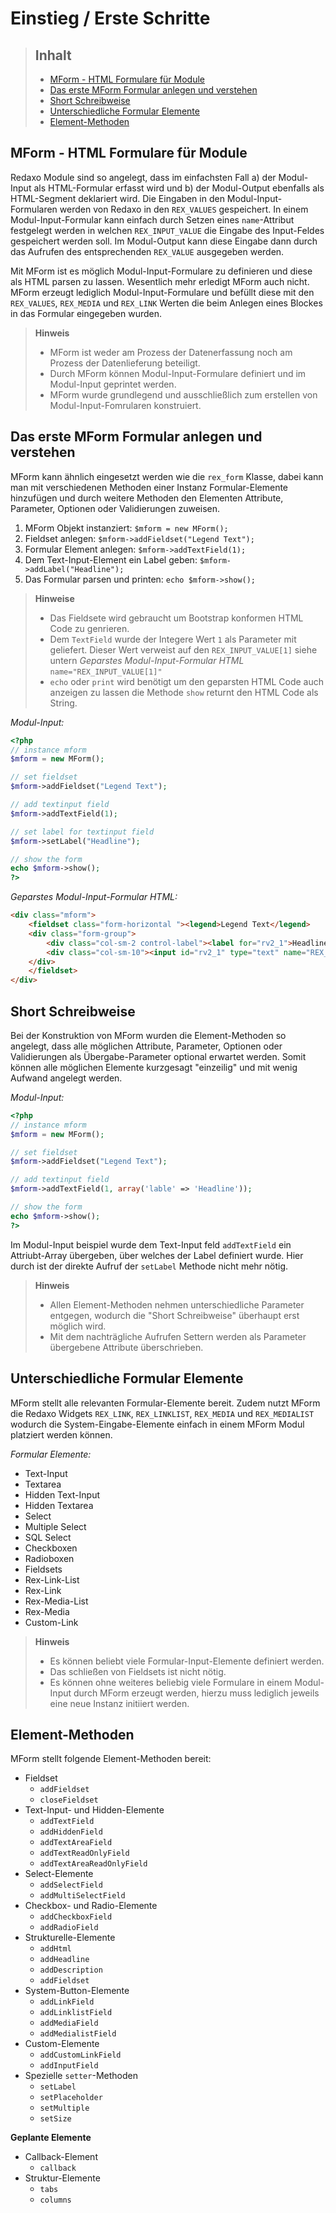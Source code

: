 # Einstieg / Erste Schritte

> ## Inhalt
> - [MForm - HTML Formulare für Module](#MForm-HTML)
> - [Das erste MForm Formular anlegen und verstehen](#Das-Erste-MForm-Formular)
> - [Short Schreibweise](#Short-Schreibweise)
> - [Unterschiedliche Formular Elemente](#Formular-Elemente)
> - [Element-Methoden](#Element-Methoden)

<a name="MForm-HTML"></a>
## MForm - HTML Formulare für Module

Redaxo Module sind so angelegt, dass im einfachsten Fall a) der Modul-Input als HTML-Formular erfasst wird und b) der Modul-Output ebenfalls als HTML-Segment deklariert wird. Die Eingaben in den Modul-Input-Formularen werden von Redaxo in den `REX_VALUES` gespeichert. In einem Modul-Input-Formular kann einfach durch Setzen eines `name`-Attribut festgelegt werden in welchen `REX_INPUT_VALUE` die Eingabe des Input-Feldes gespeichert werden soll. Im Modul-Output kann diese Eingabe dann durch das Aufrufen des entsprechenden `REX_VALUE` ausgegeben werden.

Mit MForm ist es möglich Modul-Input-Formulare zu definieren und diese als HTML parsen zu lassen. Wesentlich mehr erledigt MForm auch nicht. MForm erzeugt lediglich Modul-Input-Formulare und befüllt diese mit den `REX_VALUES`, `REX_MEDIA` und `REX_LINK` Werten die beim Anlegen eines Blockes in das Formular eingegeben wurden. 

> **Hinweis**
>
> * MForm ist weder am Prozess der Datenerfassung noch am Prozess der Datenlieferung beteiligt.
> * Durch MForm können Modul-Input-Formulare definiert und im Modul-Input geprintet werden. 
> * MForm wurde grundlegend und ausschließlich zum erstellen von Modul-Input-Fomrularen konstruiert. 


<a name="Das-Erste-MForm-Formular"></a>
## Das erste MForm Formular anlegen und verstehen

MForm kann ähnlich eingesetzt werden wie die `rex_form` Klasse, dabei kann man mit verschiedenen Methoden einer Instanz Formular-Elemente hinzufügen und durch weitere Methoden den Elementen Attribute, Parameter, Optionen oder Validierungen zuweisen.
 
1. MForm Objekt instanziert: `$mform = new MForm();`
2. Fieldset anlegen: `$mform->addFieldset("Legend Text");`
3. Formular Element anlegen: `$mform->addTextField(1);`
4. Dem Text-Input-Element ein Label geben: `$mform->addLabel("Headline");`
5. Das Formular parsen und printen: `echo $mform->show();`


> **Hinweise**
>
> * Das Fieldsete wird gebraucht um Bootstrap konformen HTML Code zu genrieren.
> * Dem `TextField` wurde der Integere Wert `1` als Parameter mit geliefert. Dieser Wert verweist auf den `REX_INPUT_VALUE[1]` siehe untern *Geparstes Modul-Input-Formular HTML* `name="REX_INPUT_VALUE[1]"`
> * `echo` oder `print` wird benötigt um den geparsten HTML Code auch anzeigen zu lassen die Methode `show` returnt den HTML Code als String.

*Modul-Input:*

```php
<?php
// instance mform
$mform = new MForm();

// set fieldset
$mform->addFieldset("Legend Text");

// add textinput field
$mform->addTextField(1);

// set label for textinput field
$mform->setLabel("Headline");

// show the form
echo $mform->show();
?>
```

*Geparstes Modul-Input-Formular HTML:*

```html
<div class="mform">
    <fieldset class="form-horizontal "><legend>Legend Text</legend>
    <div class="form-group">
        <div class="col-sm-2 control-label"><label for="rv2_1">Headline</label></div>
        <div class="col-sm-10"><input id="rv2_1" type="text" name="REX_INPUT_VALUE[1]" value="" class="form-control "></div>
    </div>
    </fieldset>
</div>
```

<a name="Short-Schreibweise"></a>
## Short Schreibweise

Bei der Konstruktion von MForm wurden die Element-Methoden so angelegt, dass alle möglichen Attribute, Parameter, Optionen oder Validierungen als Übergabe-Parameter optional erwartet werden. Somit können alle möglichen Elemente kurzgesagt "einzeilig" und mit wenig Aufwand angelegt werden. 

*Modul-Input:*

```php
<?php
// instance mform
$mform = new MForm();

// set fieldset
$mform->addFieldset("Legend Text");

// add textinput field
$mform->addTextField(1, array('lable' => 'Headline'));

// show the form
echo $mform->show();
?>
```

Im Modul-Input beispiel wurde dem Text-Input feld `addTextField` ein Attriubt-Array übergeben, über welches der Label definiert wurde. Hier durch ist der direkte Aufruf der `setLabel` Methode nicht mehr nötig.

> **Hinweis**
>
> * Allen Element-Methoden nehmen unterschiedliche Parameter entgegen, wodurch die "Short Schreibweise" überhaupt erst möglich wird. 
> * Mit dem nachträgliche Aufrufen Settern werden als Parameter übergebene Attribute überschrieben.  


<a name="Formular-Elemente"></a>
## Unterschiedliche Formular Elemente

MForm stellt alle relevanten Formular-Elemente bereit. Zudem nutzt MForm die Redaxo Widgets `REX_LINK`, `REX_LINKLIST`, `REX_MEDIA` und `REX_MEDIALIST` wodurch die System-Eingabe-Elemente einfach in einem MForm Modul platziert werden können.

*Formular Elemente:*

* Text-Input
* Textarea
* Hidden Text-Input
* Hidden Textarea
* Select
* Multiple Select
* SQL Select
* Checkboxen
* Radioboxen
* Fieldsets
* Rex-Link-List
* Rex-Link
* Rex-Media-List
* Rex-Media
* Custom-Link


> **Hinweis**
>
> * Es können beliebt viele Formular-Input-Elemente definiert werden.
> * Das schließen von Fieldsets ist nicht nötig.
> * Es können ohne weiteres beliebig viele Formulare in einem Modul-Input durch MForm erzeugt werden, hierzu muss lediglich jeweils eine neue Instanz initiiert werden.

<a name="Element-Methoden"></a>
## Element-Methoden 

MForm stellt folgende Element-Methoden bereit:

* Fieldset
  * `addFieldset`
  * `closeFieldset`
* Text-Input- und Hidden-Elemente
  * `addTextField`
  * `addHiddenField`
  * `addTextAreaField`
  * `addTextReadOnlyField`
  * `addTextAreaReadOnlyField`
* Select-Elemente
  * `addSelectField`
  * `addMultiSelectField`
* Checkbox- und Radio-Elemente
  * `addCheckboxField`
  * `addRadioField`
* Strukturelle-Elemente
  * `addHtml`
  * `addHeadline`
  * `addDescription`
  * `addFieldset`
* System-Button-Elemente
  * `addLinkField`
  * `addLinklistField`
  * `addMediaField`
  * `addMedialistField`
* Custom-Elemente
  * `addCustomLinkField`
  * `addInputField`
* Spezielle `setter`-Methoden
  * `setLabel`
  * `setPlaceholder`
  * `setMultiple`
  * `setSize`


__Geplante Elemente__

* Callback-Element
  * `callback`
* Struktur-Elemente
  * `tabs`
  * `columns`